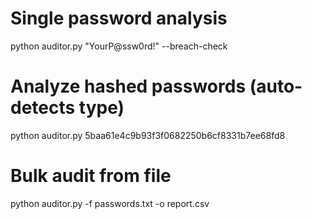 # Single password analysis
python auditor.py "YourP@ssw0rd!" --breach-check

# Analyze hashed passwords (auto-detects type)
python auditor.py 5baa61e4c9b93f3f0682250b6cf8331b7ee68fd8

# Bulk audit from file
python auditor.py -f passwords.txt -o report.csv
